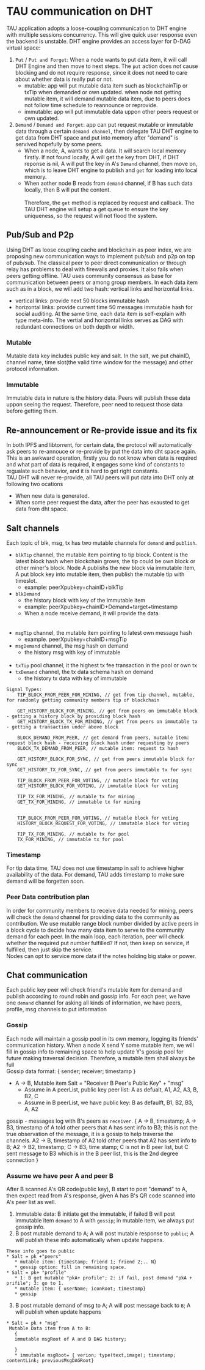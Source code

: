 # TAU communication on DHT
TAU application adopts a loose-coupling communication to DHT engine with multiple sessions concurrency. This will give quick user response even the backend is unstable. DHT engine provides an access layer for D-DAG virtual space:
1. `Put` / `Put and Forget`: When a node wants to put data item, it will call DHT Engine and then move to next steps. The `put` action does not cause blocking and do not require response, since it does not need to care about whether data is really put or not. 
    * mutable: app will put mutable data item such as blockchainTip or txTip when demanded or own updated. when node not getting mutable item, it will demand mutable data item, due to peers does not follow time schedule to reannounce or reprovide. 
    * immutable: app will put immutable data uppon other peers request or own updated. 
2. `Demand` / `Demand and Forget`: app can put request mutable or immutable data through a certain `demand channel`, then delegate TAU DHT engine to get data from DHT space and put into memory after "demand" is servived hopefully by some peers. 
   * When a node, A, wants to get a data. It will search local memory firstly. If not found locally, A will get the key from DHT, if DHT reponse is nil, A will put the key in A's `Demand` channel, then move on, which is to leave DHT engine to publish and `get` for loading into local memory. 
   * When aother node B reads from `demand` channel, if B has such data locally, then B will put the content. <br><br>
Therefore, the `get` method is replaced by request and callback. The TAU DHT engine will setup a get queue to ensure the key uniqueness, so the request will not flood the system. 

## Pub/Sub and P2p
Using DHT as loose coupling cache and blockchain as peer index, we are proposing new communication ways to implement pub/sub and p2p on top of pub/sub.
The classical peer to peer direct communication or through relay has problems to deal with firewalls and proxies. It also fails when peers getting offline. TAU uses community consensus as base for communication between peers or among group members. 
In each data item such as in a block, we will add two hash: vertical links and horizontal links. 
* vertical links: provide next 50 blocks immutable hash
* horizontal links: provide current time 50 messages immutable hash for social auditing. 
At the same time, each data item is self-explain with type meta-info. 
The vertial and horizontal links serves as DAG with redundant connections on both depth or width.

### Mutable
Mutable data key includes public key and salt. In the salt, we put chainID, channel name, time slot(the valid time window for the message) and other protocol information. 
### Immutable
Immutable data in nature is the history data. Peers will publish these data uppon seeing the request. Therefore, peer need to request those data before getting them. 

## Re-announcement or Re-provide issue and its fix
In both IPFS and libtorrent, for certain data, the protocol will automatically ask peers to re-annouce or re-provide by put the data into dht space again. This is an awkward operation, firstly you do not know when data is required and what part of data is required, it engages some kind of constants to regualate such behavior, and it is hard to get right constants. <br>
TAU DHT will never re-provide, all TAU peers will put data into DHT only at following two ocations
* When new data is generated.
* When some peer request the data, after the peer has exausted to get data from dht space. 

## Salt channels
Each topic of blk, msg, tx has two mutable channels for `demand` and `publish`.<br>
*  `blkTip` channel, the mutable item pointing to tip block. Content is the latest block hash when blockchain grows, the tip could be own block or other miner's block. Node A publishs the new block via immutable item, A put block key into mutable item, then publish the mutable tip with timeslot. 
   * example: peerXpubkey+chainID+blkTip
* `blkDemand` 
   * the history block with key of the immutable item
   * example: peerXpubkey+chainID+Demand+target+timestamp
   * When a node receive demand, it will provide the data.  
<br><br>
* `msgTip` channel, the mutable item pointing to latest own message hash
   * example. peerXpubkey+chainID+msgTip
* `msgDemand` channel, the msg hash on demand
   * the history msg with key of immutable
 <br><br>
* `txTip` pool channel, it the highest tx fee transaction in the pool or own tx
* `txDemand` channel, the tx data schema hash on demand
   * the history tx data with key of immutable

```
Signal Types: 
    TIP_BLOCK_FROM_PEER_FOR_MINING, // get from tip channel, mutable, for randomly getting community members tip of blockchain

    GET_HISTORY_BLOCK_FOR_MINING, // get from peers on immutable block - getting a history block by providing block hash
    GET_HISTORY_BLOCK_TX_FOR_MINING, // get from peers on immutable tx - getting a transaction under above block

    BLOCK_DEMAND_FROM_PEER, // get demand from peers, mutable item: request block hash - receiving block hash under requesting by peers
    BLOCK_TX_DEMAND_FROM_PEER, // mutable item: request tx hash
    
    GET_HISTORY_BLOCK_FOR_SYNC, // get from peers immutable block for sync
    GET_HISTORY_TX_FOR_SYNC, // get from peers immutable tx for sync

    TIP_BLOCK_FROM_PEER_FOR_VOTING, // mutable block for voting
    GET_HISTORY_BLOCK_FOR_VOTING, // immutable block for voting

    TIP_TX_FOR_MINING, // mutable tx for mining
    GET_TX_FOR_MINING, // immutable tx for mining
    
  
    TIP_BLOCK_FROM_PEER_FOR_VOTING, // mutable block for voting
    HISTORY_BLOCK_REQUEST_FOR_VOTING, // immutable block for voting

    TIP_TX_FOR_MINING, // mutable tx for pool
    TX_FOR_MINING, // immutable tx for pool  
```
### Timestamp
For tip data time, TAU does not use timestamp in salt to achieve higher availability of the data. 
For demand, TAU adds timestamp to make sure demand will be forgetten soon. 

### Peer Data contribution plan
In order for community members to receive data needed for mining, peers will check the `demand` channel for providing data to the community as contribution.
We use mutable range block number divided by active peers in a block cycle to decide how many data item to serve to the community demand for each peer. In the main loop, each iteration, peer will check whether the required put number fulfilled? If not, then keep on service, if fulfilled, then just skip the service. <br> 
Nodes can opt to service more data if the notes holding big stake or power. 

## Chat communication
Each public key peer will check friend's mutable item for demand and publish according to round robin and gossip info. For each peer, we have one `demand` channel for asking all kinds of information, we have peers, profile, msg channels to put information
### Gossip
Each node will maintain a gossip pool in its own memory, logging its friends' communication history. When a node X send Y some mutable item, we will fill in gossip info to remaining space to help update Y's gossip pool for future making traversal decision. Therefore, a mutable item shall always be full <br>
Gossip data format: { sender; receiver; timestamp }
* A -> B, Mutable item Salt = "Receiver B Peer's Public Key" + "msg" 
   * Assume in A peerList, public key peer list: A as defualt, A1, A2, A3, B, B2, C
   * Assume in B peerList, we have public key: B as defaulft, B1, B2, B3, A, A2

gossip - messages log with B's peers as `receiver`. 
      {
      A -> B, timestamp;
      A -> B3, timestamp of A told other peers that A has sent info to B3; this is not the true observation of the message, 
            it is a gossip to help traverse the channels. 
      A2 -> B, timestamp of A2 told other peers that A2 has sent info to B;
      A2 -> B2, timestamp; 
      C -> B3, time stamp; C is not in B peer list, but C sent message to B3 which is in the B peer list, 
            this is the 2nd degree connection 
      }
### Assume we have peer A and peer B
After B scanned A's QR code(public key), B start to post "demand" to A, then expect read from A's response, given A has B's QR code scanned into A's peer list as well.
1. Immutable data: B initiate get the immutable, if failed B will post immutable item `demand` to A with `gossip`; in mutable item, we always put gossip info. 
2. B post mutable demand to A; A will post mutable response to `public`; A will publish these info automatically when update happens.
```
These info goes to public
* Salt = pk +"peers"
   * mutable item: {timestamp; friend 1; friend 2;.. N}
   * gossip option: fill in remaining space.
* Salt = pk+ "profile"
   * 1: B get mutable "pkA+ profile"; 2: if fail, post demand "pkA + prifile"; 3: go to 1.
   * mutable item: { userName; iconRoot; timestamp}
   * gossip
```     
3. B post mutable demand of msg to A; A will post message back to `B`; A will publish when update happens
```
* Salt = pk + "msg"
 Mutable Data item from A to B: 
   { 
   immutable msgRoot of A and B DAG history; 
   
   }
   * immutable msgRoot= { verion; type(text,image); timestamp; contentLink; previousMsgDAGRoot}
```
